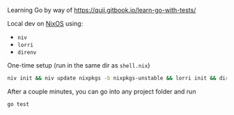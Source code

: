 
Learning Go by way of https://quii.gitbook.io/learn-go-with-tests/

Local dev on [NixOS](https://nixos.org/) using:

- `niv`
- `lorri`
- `direnv`


One-time setup (run in the same dir as `shell.nix`)

```sh
niv init && niv update nixpkgs -b nixpkgs-unstable && lorri init && direnv allow
```

After a couple minutes, you can go into any project folder and run

```sh
go test
```
